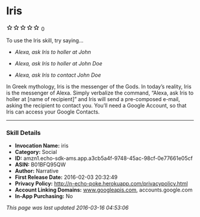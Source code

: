# Iris
![0 stars](../../../images/ic_star_border_black_18dp_1x.png)![0 stars](../../../images/ic_star_border_black_18dp_1x.png)![0 stars](../../../images/ic_star_border_black_18dp_1x.png)![0 stars](../../../images/ic_star_border_black_18dp_1x.png)![0 stars](../../../images/ic_star_border_black_18dp_1x.png) 0

To use the Iris skill, try saying...

* *Alexa, ask Iris to holler at John*

* *Alexa, ask Iris to holler at John Doe*

* *Alexa, ask Iris to contact John Doe*

In Greek mythology, Iris is the messenger of the Gods. In today’s reality, Iris is the messenger of Alexa. Simply verbalize the command, “Alexa, ask Iris to holler at [name of recipient]” and Iris will send a pre-composed e-mail, asking the recipient to contact you. You’ll need a Google Account, so that Iris can access your Google Contacts.

***

### Skill Details

* **Invocation Name:** iris
* **Category:** Social
* **ID:** amzn1.echo-sdk-ams.app.a3cb5a4f-9748-45ac-98cf-0e77661e05cf
* **ASIN:** B01BFQ95QW
* **Author:** Narrative
* **First Release Date:** 2016-02-03 20:32:49
* **Privacy Policy:** http://n-echo-poke.herokuapp.com/privacypolicy.html
* **Account Linking Domains:** www.googleapis.com, accounts.google.com
* **In-App Purchasing:** No

*This page was last updated 2016-03-16 04:53:06*
